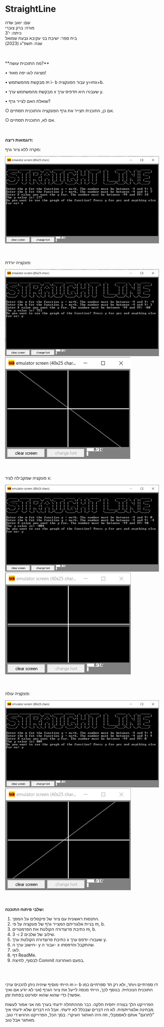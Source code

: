 # StraightLine
שם: יואב שדה  
מורה: ברק צוברי   
כיתה: י'3  
בית ספר: ישיבת בני עקיבא גבעת שמואל   
שנה: תשפ"ג (2023)  
<br/>

<br/>
**מה התוכנית עושה?**

• מציגה לוגו יפה מאוד!

• מבקשת מהמשתמש m i- b עבור הפונקציה y=mx+b.

• מבקשת מהמשתמש ערך x שעבורו היא תדפיס ערך y.

• שואלת האם לצייר גרף?

○ אם כן, התוכנית תצייר את גרף הפונקציה והתוכנית תסתיים.
	
○ אם לא, התוכנית תסתיים. 	
<br/>
<br/>
  
**דוגמאות ריצה:**
   
מקרה ללא ציור גרף:

![Example1](Running%20Examples/Example1.jpg)
<br/>  
<br/>  
פונקציה יורדת:

![Example2](Running%20Examples/Example2a.jpg)
![Example2](Running%20Examples/Example2b.jpg)
<br/>  
<br/>  
פונקציה שמקבילה לציר x:

![Example3](Running%20Examples/Example3a.jpg)
![Example3](Running%20Examples/Example3b.jpg)
<br/>  
<br/>  
פונקציה עולה:

![Example4](Running%20Examples/Example4a.jpg)
![Example4](Running%20Examples/Example4b.jpg)
<br/>   
<br/>  
**שלבי פיתוח התוכנה:**
1. התנסות ראשונית עם ציור של פיקסלים על המסך.
2. בניית אלגוריתם המצייר גרף של פונקציה על פי m, b.
3. כתיבת פרוצדורה הקולטת את הפרמטרים m, b.
4. שילוב של שלבים 2 ו- 3.
5. כתיבת פרוצדורה הקולטת ערך x שעבורו יודפס ערך y.
6. חישוב ערך ה- y עבור ה- x שהתקבל והדפסתו.
7. לוגו.
8. דף ReadMe.
9. לבסוף, לחיצת Commit בפעם האחרונה.
<br/>   
<br/> 

הייתי מוסיף שיהיה ניתן להכניס ערכי m ו- b דו ספרתיים ויותר, ולא רק חד ספרתיים כמו התוכנית הנוכחית.
בנוסף לכך, הייתי מנסה לייעל את ציור הגרף (אני לא יודע אם ואיך אפשר) כדי שהוא שהוא יסורטט בפחות זמן.
  
הפרוייקט הלך בצורה יחסית חלקה. כבר מההתחלה ידעתי בערך מה אני אמור לעשות מבחינה אלגוריתמית. לא היו דברים שבכלל לא ידעתי. אבל היו דברים שלא ידעתי איך "לתרגם" אותם לאסמבלי, וזה היה האתגר העיקרי.
בסך הכל, הפרוייקט הרגיש די טוב. מאתגר אבל טוב.
